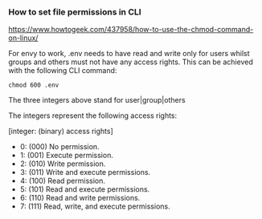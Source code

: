 ### How to set file permissions in CLI
https://www.howtogeek.com/437958/how-to-use-the-chmod-command-on-linux/

For envy to work, .env needs to have read and write only for users
whilst groups and others must not have any access rights. This can
be achieved with the following CLI command:

    chmod 600 .env

The three integers above stand for user|group|others

The integers represent the following access rights:

[integer: (binary) access rights]
+ 0: (000) No permission.
+ 1: (001) Execute permission.
+ 2: (010) Write permission.
+ 3: (011) Write and execute permissions.
+ 4: (100) Read permission.
+ 5: (101) Read and execute permissions.
+ 6: (110) Read and write permissions.
+ 7: (111) Read, write, and execute permissions.
